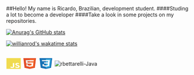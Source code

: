  ##Hello! My name is Ricardo, Brazilian, development student. 
 ####Studing a lot to become a developer
 ####Take a look in some projects on my repositories. 



[![Anurag's GitHub stats](https://github-readme-stats.vercel.app/api?username=rbettarelli&show_icons=true&theme=dark)](https://github.com/anuraghazra/github-readme-stats)

[![willianrod's wakatime stats](https://github-readme-stats.vercel.app/api/wakatime?username=rbettarelli&show_icons=true&theme=dark)](https://github.com/anuraghazra/github-readme-stats)

<div style="display: inline_block"><br>
  <img align="center" alt="rbettarelli-Js" height="30" width="40" src="https://raw.githubusercontent.com/devicons/devicon/master/icons/javascript/javascript-plain.svg">
  <img align="center" alt="rbettarelli-Ts" height="30" width="40" src="https://raw.githubusercontent.com/devicons/devicon/master/icons/html5/html5-original.svg">
  <img align="center" alt="rbettarelli-CSS" height="30" width="40" src="https://raw.githubusercontent.com/devicons/devicon/master/icons/css3/css3-original.svg">
  <img align="center" alt="rbettarelli-Java" height="30" width="40" src="https://cdn.jsdelivr.net/gh/devicons/devicon/icons/java/java-original.svg">

</div>



